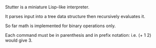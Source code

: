 Stutter is a miniature Lisp-like interpreter.

It parses input into a tree data structure then recursively evaluates it.

So far math is implemented for binary operations only.

Each command must be in parenthesis and in prefix notation:
i.e.
(+ 1 2)
would give 3.
